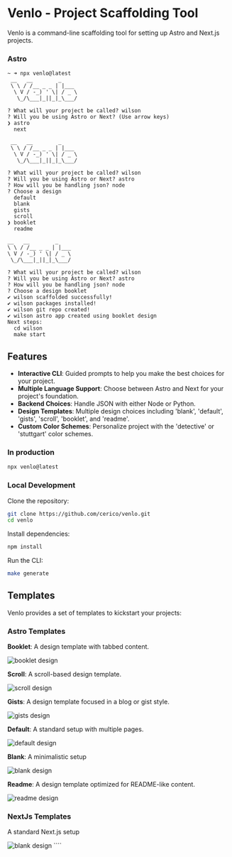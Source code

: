 # Venlo - Project Scaffolding Tool

Venlo is a command-line scaffolding tool for setting up Astro and Next.js projects.

### Astro

```
~ ➜ npx venlo@latest
 __   __        _
 \ \ / /__ _ _ | |___
  \ V / -_) ' \| / _ \
   \_/\___|_||_|_\___/

? What will your project be called? wilson
? Will you be using Astro or Next? (Use arrow keys)
❯ astro
  next
```

```☁ brew@kelso:~ ➜ npx venlo@latest
 __   __        _
 \ \ / /__ _ _ | |___
  \ V / -_) ' \| / _ \
   \_/\___|_||_|_\___/

? What will your project be called? wilson
? Will you be using Astro or Next? astro
? How will you be handling json? node
? Choose a design
  default
  blank
  gists
  scroll
❯ booklet
  readme
```

```☁ brew@kelso:~ ➜ npx venlo@latest
__   __        _
\ \ / /__ _ _ | |___
\ V / -_) ' \| / _ \
 \_/\___|_||_|_\___/

? What will your project be called? wilson
? Will you be using Astro or Next? astro
? How will you be handling json? node
? Choose a design booklet
✔ wilson scaffolded successfully!
✔ wilson packages installed!
✔ wilson git repo created!
✔ wilson astro app created using booklet design
Next steps:
  cd wilson
  make start
```

## Features

- **Interactive CLI**: Guided prompts to help you make the best choices for your project.
- **Multiple Language Support**: Choose between Astro and Next for your project's foundation.
- **Backend Choices**: Handle JSON with either Node or Python.
- **Design Templates**: Multiple design choices including 'blank', 'default', 'gists', 'scroll', 'booklet', and 'readme'.
- **Custom Color Schemes**: Personalize project with the 'detective' or 'stuttgart' color schemes.

### In production

```bash
npx venlo@latest
```

### Local Development

Clone the repository:

```bash
git clone https://github.com/cerico/venlo.git
cd venlo
```

Install dependencies:

```bash
npm install
```

Run the CLI:

```bash
make generate
```

## Templates

Venlo provides a set of templates to kickstart your projects:

### Astro Templates

**Booklet**: A design template with tabbed content.

  <img alt="booklet design" src="./docs/screenshots/booklet.png">

**Scroll**: A scroll-based design template.

  <img alt="scroll design" src="./docs/screenshots/scroll.png">

**Gists**: A design template focused in a blog or gist style.

   <img alt="gists design" src="./docs/screenshots/gists.png">

**Default**: A standard setup with multiple pages.

  <img alt="default design" src="./docs/screenshots/default.png">

**Blank**: A minimalistic setup

   <img alt="blank design" src="./docs/screenshots/blank.png">

**Readme**: A design template optimized for README-like content.

   <img alt="readme design" src="./docs/screenshots/readme.png">

### NextJs Templates

A standard Next.js setup

   <img alt="blank design" src="./docs/screenshots/blank.png">
````
